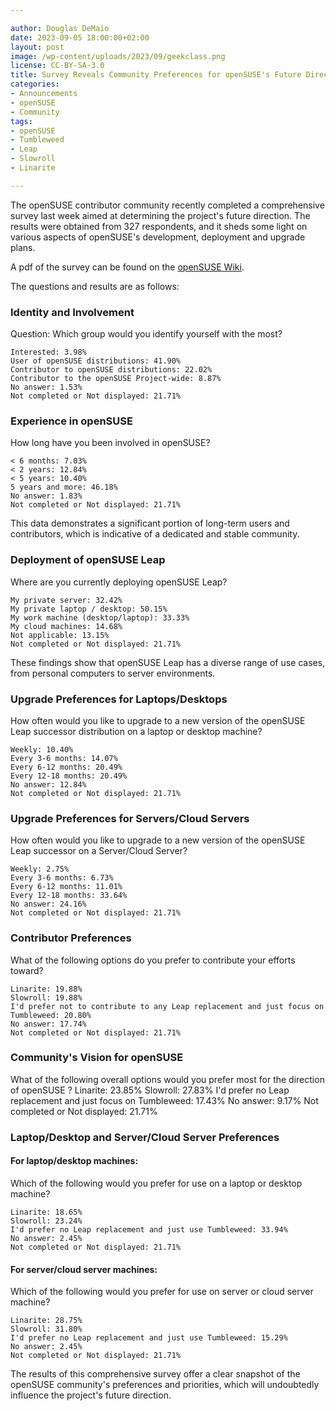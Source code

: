 ```yaml
---

author: Douglas DeMaio 
date: 2023-09-05 18:00:00+02:00
layout: post
image: /wp-content/uploads/2023/09/geekclass.png
license: CC-BY-SA-3.0
title: Survey Reveals Community Preferences for openSUSE's Future Direction
categories:
- Announcements
- openSUSE
- Community
tags:
- openSUSE
- Tumbleweed
- Leap
- Slowroll
- Linarite

---
```


The openSUSE contributor community recently completed a comprehensive survey last week aimed at determining the project's future direction. The results were obtained from 327 respondents, and it sheds some light on various aspects of openSUSE's development, deployment and upgrade plans.

A pdf of the survey can be found on the [openSUSE Wiki](https://en.opensuse.org/images/6/60/Contributorsurvey2023.pdf). 

The questions and results are as follows:

### Identity and Involvement

Question: Which group would you identify yourself with the most?

	Interested: 3.98%
	User of openSUSE distributions: 41.90%
	Contributor to openSUSE distributions: 22.02%
	Contributor to the openSUSE Project-wide: 8.87%
	No answer: 1.53%
	Not completed or Not displayed: 21.71%

### Experience in openSUSE

How long have you been involved in openSUSE?
	
	< 6 months: 7.03%
	< 2 years: 12.84%
	< 5 years: 10.40%
	5 years and more: 46.18%
	No answer: 1.83%
	Not completed or Not displayed: 21.71%

This data demonstrates a significant portion of long-term users and contributors, which is indicative of a dedicated and stable community.

### Deployment of openSUSE Leap

Where are you currently deploying openSUSE Leap?
	
	My private server: 32.42%
	My private laptop / desktop: 50.15%
	My work machine (desktop/laptop): 33.33%
	My cloud machines: 14.68%
	Not applicable: 13.15%
	Not completed or Not displayed: 21.71%

These findings show that openSUSE Leap has a diverse range of use cases, from personal computers to server environments.

### Upgrade Preferences for Laptops/Desktops

How often would you like to upgrade to a new version of the openSUSE Leap successor distribution on a laptop or desktop machine?
	
	Weekly: 10.40%
	Every 3-6 months: 14.07%
	Every 6-12 months: 20.49%
	Every 12-18 months: 20.49%
	No answer: 12.84%
	Not completed or Not displayed: 21.71%

### Upgrade Preferences for Servers/Cloud Servers

How often would you like to upgrade to a new version of the openSUSE Leap successor on a Server/Cloud Server?
	
	Weekly: 2.75%
	Every 3-6 months: 6.73%
	Every 6-12 months: 11.01%
	Every 12-18 months: 33.64%
	No answer: 24.16%
	Not completed or Not displayed: 21.71%

### Contributor Preferences

What of the following options do you prefer to contribute your efforts toward?
	
	Linarite: 19.88%
	Slowroll: 19.88%
	I'd prefer not to contribute to any Leap replacement and just focus on Tumbleweed: 20.80%
	No answer: 17.74%
	Not completed or Not displayed: 21.71%

### Community's Vision for openSUSE

What of the following overall options would you prefer most for the direction of openSUSE ?
	Linarite: 23.85%
	Slowroll: 27.83%
	I'd prefer no Leap replacement and just focus on Tumbleweed: 17.43%
	No answer: 9.17%
	Not completed or Not displayed: 21.71%

### Laptop/Desktop and Server/Cloud Server Preferences

#### For laptop/desktop machines:

Which of the following would you prefer for use on a laptop or desktop machine?
	
	Linarite: 18.65%
	Slowroll: 23.24%
	I'd prefer no Leap replacement and just use Tumbleweed: 33.94%
	No answer: 2.45%
	Not completed or Not displayed: 21.71%
	
#### For server/cloud server machines:

Which of the following would you prefer for use on server or cloud server machine?
	
	Linarite: 28.75%
	Slowroll: 31.80%
	I'd prefer no Leap replacement and just use Tumbleweed: 15.29%
	No answer: 2.45%
	Not completed or Not displayed: 21.71%

The results of this comprehensive survey offer a clear snapshot of the openSUSE community's preferences and priorities, which will undoubtedly influence the project's future direction.

<meta name="openSUSE, Tumbleweed, survey, Leap, slowroll, linarite, Open Source" content="HTML,CSS,XML,JavaScript">

